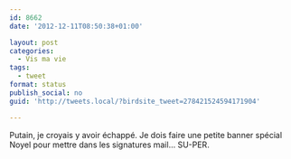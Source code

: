 ```yaml
---
id: 8662
date: '2012-12-11T08:50:38+01:00'

layout: post
categories:
  - Vis ma vie
tags:
  - tweet
format: status
publish_social: no
guid: 'http://tweets.local/?birdsite_tweet=278421524594171904'

---
```


Putain, je croyais y avoir échappé. Je dois faire une petite banner spécial Noyel pour mettre dans les signatures mail… SU-PER.